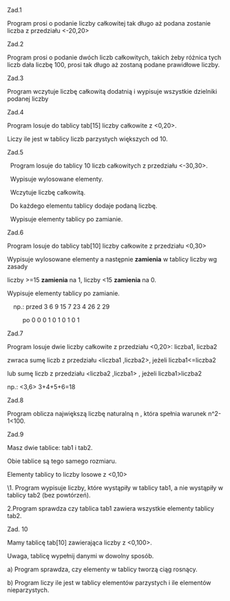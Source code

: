 ﻿Zad.1

Program prosi o podanie liczby całkowitej tak długo aż podana zostanie liczba z  przedziału <-20,20>

Zad.2

Program prosi o podanie dwóch liczb całkowitych, takich żeby różnica tych liczb dała liczbę 100, prosi tak długo aż zostaną podane prawidłowe liczby.

Zad.3

Program wczytuje liczbę całkowitą dodatnią i wypisuje wszystkie dzielniki podanej liczby

Zad.4

Program losuje do tablicy tab[15] liczby całkowite z <0,20>.

Liczy ile jest w tablicy liczb parzystych większych od 10.

Zad.5

` `Program losuje do tablicy 10 liczb całkowitych z przedziału <-30,30>.

` `Wypisuje wylosowane elementy.

` `Wczytuje liczbę całkowitą.

` `Do każdego elementu tablicy dodaje podaną liczbę. 

` `Wypisuje elementy tablicy po zamianie.


Zad.6

Program losuje do tablicy tab[10]  liczby całkowite z przedziału <0,30>

Wypisuje wylosowane elementy a następnie **zamienia** w tablicy liczby wg zasady 

liczby >=15 **zamienia** na 1, liczby <15 **zamienia** na 0.

Wypisuje elementy tablicy po zamianie.

`  `np.:  przed  3  6  9 15  7  23  4 26  2 29

`     `po        0  0  0  1  0   1  0  1  0  1


Zad.7

Program losuje dwie liczby całkowite z przedziału <0,20>:  liczba1, liczba2 

zwraca sumę liczb z przedziału <liczba1 ,liczba2>,   jeżeli liczba1<=liczba2   

lub sumę liczb z przedziału <liczba2 ,liczba1> ,   jeżeli liczba1>liczba2        

np.: <3,6>   3+4+5+6=18     

Zad.8

Program oblicza największą  liczbę naturalną  n , która spełnia warunek n^2-1<100.


Zad.9

Masz dwie tablice: tab1 i tab2.

Obie tablice są tego samego rozmiaru.

Elementy tablicy to liczby losowe z <0,10>

\1. Program wypisuje liczby, które wystąpiły w tablicy tab1, a nie wystąpiły w tablicy tab2  (bez powtórzeń).

2.Program sprawdza czy tablica tab1 zawiera wszystkie elementy tablicy tab2.

Zad. 10

Mamy tablicę tab[10] zawierająca liczby z <0,100>.

Uwaga, tablicę wypełnij danymi w dowolny sposób.

a) Program sprawdza, czy elementy w tablicy tworzą ciąg rosnący.

b) Program liczy ile jest w tablicy elementów parzystych i ile elementów nieparzystych.







